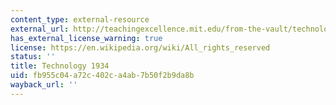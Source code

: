 ```yaml
---
content_type: external-resource
external_url: http://teachingexcellence.mit.edu/from-the-vault/technology-1934
has_external_license_warning: true
license: https://en.wikipedia.org/wiki/All_rights_reserved
status: ''
title: Technology 1934
uid: fb955c04-a72c-402c-a4ab-7b50f2b9da8b
wayback_url: ''
---
```


